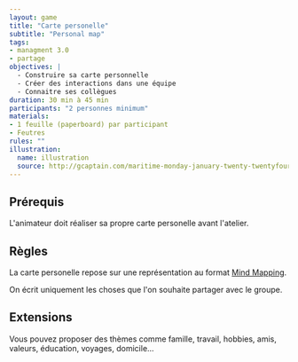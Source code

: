 ```yaml
---
layout: game
title: "Carte personelle"
subtitle: "Personal map"
tags:
- managment 3.0
- partage
objectives: |
  - Construire sa carte personnelle
  - Créer des interactions dans une équipe
  - Connaitre ses collègues
duration: 30 min à 45 min
participants: "2 personnes minimum"
materials:
- 1 feuille (paperboard) par participant
- Feutres
rules: ""
illustration:
  name: illustration
  source: http://gcaptain.com/maritime-monday-january-twenty-twentyfourteen/
---
```


## Prérequis

L'animateur doit réaliser sa propre carte personelle avant l'atelier.

## Règles

La carte personelle repose sur une représentation au format [Mind Mapping](http://fr.wikipedia.org/wiki/Mind_mapping).

On écrit uniquement les choses que l'on souhaite partager avec le groupe.

## Extensions

Vous pouvez proposer des thèmes comme famille, travail, hobbies, amis, valeurs, éducation, voyages, domicile...
